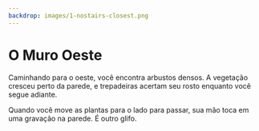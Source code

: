 ```yaml
---
backdrop: images/1-nostairs-closest.png
---
```


# O Muro Oeste

Caminhando para o oeste, você encontra arbustos densos. A vegetação cresceu perto da parede, e trepadeiras acertam seu rosto enquanto você segue adiante.

Quando você move as plantas para o lado para passar, sua mão toca em uma gravação na parede. É outro glifo.

<Item id="7" />

<Page url="398" instructions="Outro quebra-cabeças. O seu guia fornece outra pista: '3: Machine Learning pode te ajudar a prever a prevalência desse tipo de espécie.'" action="Caminhe para o sul" condition="7" />
